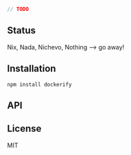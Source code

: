 

```js
// TODO
```

## Status

Nix, Nada, Nichevo, Nothing --> go away!
## Installation

    npm install dockerify

## API


## License

MIT

